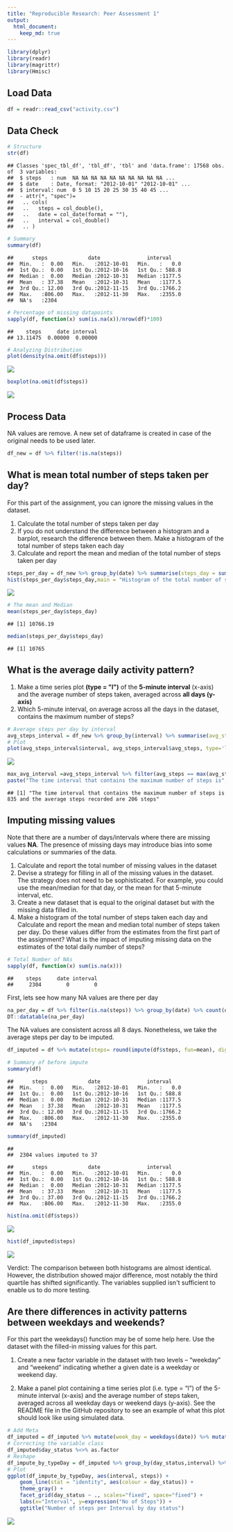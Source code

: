 ```yaml
---
title: "Reproducible Research: Peer Assessment 1"
output: 
  html_document:
    keep_md: true
---
```





```r
library(dplyr)
library(readr)
library(magrittr)
library(Hmisc)
```

## Load Data


```r
df = readr::read_csv("activity.csv")
```

## Data Check


```r
# Structure
str(df)
```

```
## Classes 'spec_tbl_df', 'tbl_df', 'tbl' and 'data.frame':	17568 obs. of  3 variables:
##  $ steps   : num  NA NA NA NA NA NA NA NA NA NA ...
##  $ date    : Date, format: "2012-10-01" "2012-10-01" ...
##  $ interval: num  0 5 10 15 20 25 30 35 40 45 ...
##  - attr(*, "spec")=
##   .. cols(
##   ..   steps = col_double(),
##   ..   date = col_date(format = ""),
##   ..   interval = col_double()
##   .. )
```

```r
# Summary
summary(df)
```

```
##      steps             date               interval     
##  Min.   :  0.00   Min.   :2012-10-01   Min.   :   0.0  
##  1st Qu.:  0.00   1st Qu.:2012-10-16   1st Qu.: 588.8  
##  Median :  0.00   Median :2012-10-31   Median :1177.5  
##  Mean   : 37.38   Mean   :2012-10-31   Mean   :1177.5  
##  3rd Qu.: 12.00   3rd Qu.:2012-11-15   3rd Qu.:1766.2  
##  Max.   :806.00   Max.   :2012-11-30   Max.   :2355.0  
##  NA's   :2304
```

```r
# Percentage of missing datapoints
sapply(df, function(x) sum(is.na(x))/nrow(df)*100)
```

```
##    steps     date interval 
## 13.11475  0.00000  0.00000
```

```r
# Analyzing Distribution
plot(density(na.omit(df$steps)))
```

![](PA1_template_files/figure-html/unnamed-chunk-3-1.png)<!-- -->

```r
boxplot(na.omit(df$steps))
```

![](PA1_template_files/figure-html/unnamed-chunk-3-2.png)<!-- -->

## Process Data

NA values are remove. A new set of dataframe is created in case of the original needs to be used later.

```r
df_new = df %>% filter(!is.na(steps))
```


## What is mean total number of steps taken per day?

For this part of the assignment, you can ignore the missing values in the dataset.

1.  Calculate the total number of steps taken per day
2.  If you do not understand the difference between a histogram and a barplot, research the difference between them. Make a histogram of the total number of steps taken each day
3.  Calculate and report the mean and median of the total number of steps taken per day


```r
steps_per_day = df_new %>% group_by(date) %>% summarise(steps_day = sum(steps))
hist(steps_per_day$steps_day,main = "Histogram of the total number of steps per day",xlab = "Steps")
```

![](PA1_template_files/figure-html/unnamed-chunk-5-1.png)<!-- -->

```r
# The mean and Median
mean(steps_per_day$steps_day)
```

```
## [1] 10766.19
```

```r
median(steps_per_day$steps_day)
```

```
## [1] 10765
```

## What is the average daily activity pattern?

1.  Make a time series plot __(type = "l")__ of the __5-minute interval__ (x-axis) and the average number of steps taken, averaged across __all days (y-axis)__
2.  Which 5-minute interval, on average across all the days in the dataset, contains the maximum number of steps?


```r
# Average steps per day by interval
avg_steps_interval = df_new %>% group_by(interval) %>% summarise(avg_steps = mean(steps))
# Plot
plot(avg_steps_interval$interval, avg_steps_interval$avg_steps, type='l', col=1, main="Average number of steps by Interval", xlab="Time Intervals", ylab="Average Number of Steps")
```

![](PA1_template_files/figure-html/unnamed-chunk-6-1.png)<!-- -->


```r
max_avg_interval =avg_steps_interval %>% filter(avg_steps == max(avg_steps))
paste("The time interval that contains the maximum number of steps is",max_avg_interval$interval,"and the average steps recorded are",round(max_avg_interval$avg_steps),"steps")
```

```
## [1] "The time interval that contains the maximum number of steps is 835 and the average steps recorded are 206 steps"
```

## Imputing missing values
Note that there are a number of days/intervals where there are missing values __NA__. The presence of missing days may introduce bias into some calculations or summaries of the data.

1.  Calculate and report the total number of missing values in the dataset 
2.  Devise a strategy for filling in all of the missing values in the dataset. The strategy does not need to be sophisticated. For example, you could use the mean/median for that day, or the mean for that 5-minute interval, etc.
3.  Create a new dataset that is equal to the original dataset but with the missing data filled in.
4.  Make a histogram of the total number of steps taken each day and Calculate and report the mean and median total number of steps taken per day. Do these values differ from the estimates from the first part of the assignment? What is the impact of imputing missing data on the estimates of the total daily number of steps?


```r
# Total Number of NAs
sapply(df, function(x) sum(is.na(x)))
```

```
##    steps     date interval 
##     2304        0        0
```

First, lets see how many NA values are there per day


```r
na_per_day = df %>% filter(is.na(steps)) %>% group_by(date) %>% count(date)
DT::datatable(na_per_day)
```

<!--html_preserve--><div id="htmlwidget-114b584b32df20ec363d" style="width:100%;height:auto;" class="datatables html-widget"></div>
<script type="application/json" data-for="htmlwidget-114b584b32df20ec363d">{"x":{"filter":"none","data":[["1","2","3","4","5","6","7","8"],["2012-10-01","2012-10-08","2012-11-01","2012-11-04","2012-11-09","2012-11-10","2012-11-14","2012-11-30"],[288,288,288,288,288,288,288,288]],"container":"<table class=\"display\">\n  <thead>\n    <tr>\n      <th> <\/th>\n      <th>date<\/th>\n      <th>n<\/th>\n    <\/tr>\n  <\/thead>\n<\/table>","options":{"columnDefs":[{"className":"dt-right","targets":2},{"orderable":false,"targets":0}],"order":[],"autoWidth":false,"orderClasses":false}},"evals":[],"jsHooks":[]}</script><!--/html_preserve-->

The NA values are consistent across all 8 days. Nonetheless, we take the average steps per day to be imputed.


```r
df_imputed = df %>% mutate(steps= round(impute(df$steps, fun=mean), digits = 0))

# Summary of before impute
summary(df)
```

```
##      steps             date               interval     
##  Min.   :  0.00   Min.   :2012-10-01   Min.   :   0.0  
##  1st Qu.:  0.00   1st Qu.:2012-10-16   1st Qu.: 588.8  
##  Median :  0.00   Median :2012-10-31   Median :1177.5  
##  Mean   : 37.38   Mean   :2012-10-31   Mean   :1177.5  
##  3rd Qu.: 12.00   3rd Qu.:2012-11-15   3rd Qu.:1766.2  
##  Max.   :806.00   Max.   :2012-11-30   Max.   :2355.0  
##  NA's   :2304
```

```r
summary(df_imputed)
```

```
## 
##  2304 values imputed to 37
```

```
##      steps             date               interval     
##  Min.   :  0.00   Min.   :2012-10-01   Min.   :   0.0  
##  1st Qu.:  0.00   1st Qu.:2012-10-16   1st Qu.: 588.8  
##  Median :  0.00   Median :2012-10-31   Median :1177.5  
##  Mean   : 37.33   Mean   :2012-10-31   Mean   :1177.5  
##  3rd Qu.: 37.00   3rd Qu.:2012-11-15   3rd Qu.:1766.2  
##  Max.   :806.00   Max.   :2012-11-30   Max.   :2355.0
```

```r
hist(na.omit(df$steps))
```

![](PA1_template_files/figure-html/unnamed-chunk-10-1.png)<!-- -->

```r
hist(df_imputed$steps)
```

![](PA1_template_files/figure-html/unnamed-chunk-10-2.png)<!-- -->

Verdict: The comparison between both histograms are almost identical. However, the distribution showed major difference, most notably the third quartile has shifted significantly. The variables supplied isn't sufficient to enable us to do more testing.

## Are there differences in activity patterns between weekdays and weekends?

For this part the weekdays() function may be of some help here. Use the dataset with the filled-in missing values for this part.

1.  Create a new factor variable in the dataset with two levels – “weekday” and “weekend” indicating whether a given date is a weekday or weekend day.

2.  Make a panel plot containing a time series plot (i.e. type = “l”) of the 5-minute interval (x-axis) and the average number of steps taken, averaged across all weekday days or weekend days (y-axis). See the README file in the GitHub repository to see an example of what this plot should look like using simulated data.


```r
# Add Meta
df_imputed = df_imputed %>% mutate(week_day = weekdays(date)) %>% mutate(day_status = ifelse(!week_day %in% c("Saturday","Sunday"),"Weekdays","Weekend"))
# Correcting the variable class
df_imputed$day_status %<>% as.factor
# Reshape
df_impute_by_typeDay = df_imputed %>% group_by(day_status,interval) %>% summarise(steps = mean(steps))
# Plot
ggplot(df_impute_by_typeDay, aes(interval, steps)) +
    geom_line(stat = "identity", aes(colour = day_status)) +
    theme_gray() +
    facet_grid(day_status ~ ., scales="fixed", space="fixed") +
    labs(x="Interval", y=expression("No of Steps")) +
    ggtitle("Number of steps per Interval by day status")
```

![](PA1_template_files/figure-html/unnamed-chunk-11-1.png)<!-- -->

